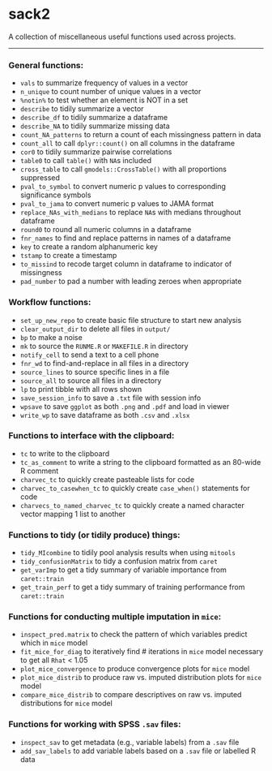 # sack2

A collection of miscellaneous useful functions used across projects.

---------------

### General functions:

- `vals` to summarize frequency of values in a vector
- `n_unique` to count number of unique values in a vector
- `%notin%` to test whether an element is NOT in a set
- `describe` to tidily summarize a vector
- `describe_df` to tidily summarize a dataframe
- `describe_NA` to tidily summarize missing data
- `count_NA_patterns` to return a count of each missingness pattern in data
- `count_all` to call `dplyr::count()` on all columns in the dataframe
- `cor0` to tidily summarize pairwise correlations
- `table0` to call `table()` with `NA`s included
- `cross_table` to call `gmodels::CrossTable()` with all proportions suppressed
- `pval_to_symbol` to convert numeric p values to corresponding significance symbols
- `pval_to_jama` to convert numeric p values to JAMA format
- `replace_NAs_with_medians` to replace `NA`s with medians throughout dataframe
- `round0` to round all numeric columns in a dataframe
- `fnr_names` to find and replace patterns in names of a dataframe
- `key` to create a random alphanumeric key
- `tstamp` to create a timestamp
- `to_missind` to recode target column in dataframe to indicator of missingness
- `pad_number` to pad a number with leading zeroes when appropriate

### Workflow functions:

- `set_up_new_repo` to create basic file structure to start new analysis
- `clear_output_dir` to delete all files in `output/`
- `bp` to make a noise
- `mk` to source the `RUNME.R` or `MAKEFILE.R` in directory
- `notify_cell` to send a text to a cell phone
- `fnr_wd` to find-and-replace in all files in a directory
- `source_lines` to source specific lines in a file
- `source_all` to source all files in a directory
- `lp` to print tibble with all rows shown
- `save_session_info` to save a `.txt` file with session info
- `wpsave` to save `ggplot` as both `.png` and `.pdf` and load in viewer
- `write_wp` to save dataframe as both `.csv` and `.xlsx`

### Functions to interface with the clipboard:

- `tc` to write to the clipboard
- `tc_as_comment` to write a string to the clipboard formatted as an 80-wide R comment
- `charvec_tc` to quickly create pasteable lists for code
- `charvec_to_casewhen_tc` to quickly create `case_when()` statements for code
- `charvecs_to_named_charvec_tc` to quickly create a named character vector mapping 1 list to another


### Functions to tidy (or tidily produce) things:

- `tidy_MIcombine` to tidily pool analysis results when using `mitools`
- `tidy_confusionMatrix` to tidy a confusion matrix from `caret`
- `get_varImp` to get a tidy summary of variable importance from `caret::train`
- `get_train_perf` to get a tidy summary of training performance from `caret::train`

### Functions for conducting multiple imputation in `mice`:

- `inspect_pred.matrix` to check the pattern of which variables predict which in `mice` model
- `fit_mice_for_diag` to iteratively find # iterations in `mice` model necessary to get all `Rhat` < 1.05
- `plot_mice_convergence` to produce convergence plots for `mice` model
- `plot_mice_distrib` to produce raw vs. imputed distribution plots for `mice` model
- `compare_mice_distrib` to compare descriptives on raw vs. imputed distributions for `mice` model

### Functions for working with SPSS `.sav` files:

- `inspect_sav` to get metadata (e.g., variable labels) from a `.sav` file
- `add_sav_labels` to add variable labels based on a `.sav` file or labelled R data
